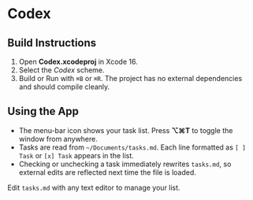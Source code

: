 # Codex

## Build Instructions
1. Open **Codex.xcodeproj** in Xcode 16.
2. Select the *Codex* scheme.
3. Build or Run with `⌘B` or `⌘R`. The project has no external dependencies and should compile cleanly.

## Using the App
- The menu-bar icon shows your task list. Press **⌥⌘T** to toggle the window from anywhere.
- Tasks are read from `~/Documents/tasks.md`. Each line formatted as `[ ] Task` or `[x] Task` appears in the list.
- Checking or unchecking a task immediately rewrites `tasks.md`, so external edits are reflected next time the file is loaded.

Edit `tasks.md` with any text editor to manage your list.

